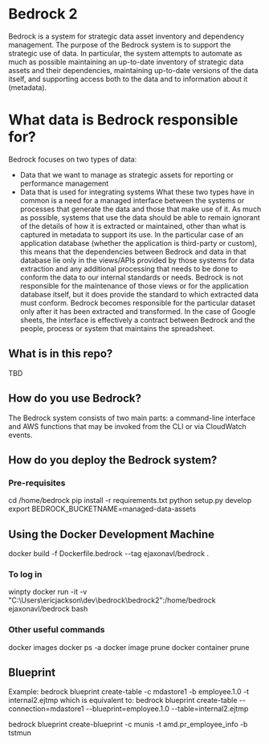 # Bedrock 2

Bedrock is a system for strategic data asset inventory and dependency management.  The purpose of the Bedrock system is to support the strategic use of data. In particular, the system attempts to automate as much as possible maintaining an up-to-date inventory of strategic data assets and their dependencies, maintaining up-to-date versions of the data itself, and supporting access both to the data and to information about it (metadata).

# What data is Bedrock responsible for?
Bedrock focuses on two types of data:
 - Data that we want to manage as strategic assets for reporting or performance management
 - Data that is used for integrating systems
What these two types have in common is a need for a managed interface between the systems or processes that generate the data and those that make use of it. As much as possible, systems that use the data should be able to remain ignorant of the details of how it is extracted or maintained, other than what is captured in metadata to support its use.
In the particular case of an application database (whether the application is third-party or custom), this means that the dependencies between Bedrock and data in that database lie only in the views/APIs provided by those systems for data extraction and any additional processing that needs to be done to conform the data to our internal standards or needs. Bedrock is not responsible for the maintenance of those views or for the application database itself, but it does provide the standard to which extracted data must conform. Bedrock becomes responsible for the particular dataset only after it has been extracted and transformed.
In the case of Google sheets, the interface is effectively a contract between Bedrock and the people, process or system that maintains the spreadsheet.


## What is in this repo?

TBD

## How do you use Bedrock?
The Bedrock system consists of two main parts: a command-line interface and AWS functions that may be invoked from the CLI or via CloudWatch events.

## How do you deploy the Bedrock system?
### Pre-requisites

cd /home/bedrock
pip install -r requirements.txt
python setup.py develop
export BEDROCK_BUCKETNAME=managed-data-assets

## Using the Docker Development Machine
docker build -f Dockerfile.bedrock --tag ejaxonavl/bedrock .

### To log in
winpty docker run -it -v "C:\Users\ericjackson\dev\bedrock\bedrock2":/home/bedrock ejaxonavl/bedrock bash

### Other useful commands
docker images
docker ps -a
docker image prune
docker container prune

## Blueprint
Example:
    bedrock blueprint create-table -c mdastore1 -b employee.1.0 -t internal2.ejtmp
which is equivalent to:
    bedrock blueprint create-table --connection=mdastore1 --blueprint=employee.1.0 --table=internal2.ejtmp

 bedrock blueprint  create-blueprint -c munis -t amd.pr_employee_info -b tstmun
